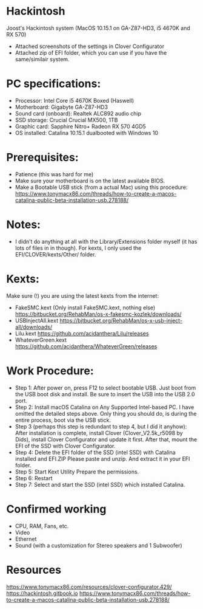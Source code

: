 # Hackintosh
Joost's Hackintosh system (MacOS 10.15.1 on GA-Z87-HD3, i5 4670K and RX 570)

- Attached screenshots of the settings in Clover Configurator
- Attached zip of EFI folder, which you can use if you have the same/similair system.

# PC specifications:
- Processor: Intel Core i5 4670K Boxed (Haswell)
- Motherboard: Gigabyte GA-Z87-HD3
- Sound card (onboard): Realtek ALC892 audio chip
- SSD storage: Crucial Crucial MX500, 1TB 
- Graphic card: Sapphire Nitro+ Radeon RX 570 4GD5
- OS installed: Catalina 10.15.1 dualbooted with Windows 10

# Prerequisites:
-	Patience (this was hard for me)
-	Make sure your motherboard is on the latest available BIOS.
-	Make a Bootable USB stick (from a actual Mac) using this procedure:
https://www.tonymacx86.com/threads/how-to-create-a-macos-catalina-public-beta-installation-usb.278188/ 

# Notes:
- I didn’t do anything at all with the Library/Extensions folder myself (it has lots of files in in though). For kexts, I only used the EFI/CLOVER/kexts/Other/ folder.

# Kexts:
Make sure (!) you are using the latest kexts from the internet: 

- FakeSMC.kext (Only install FakeSMC.kext, nothing else)
https://bitbucket.org/RehabMan/os-x-fakesmc-kozlek/downloads/
- USBInjectAll.kext
https://bitbucket.org/RehabMan/os-x-usb-inject-all/downloads/
- Lilu.kext
https://github.com/acidanthera/Lilu/releases
- WhateverGreen.kext
https://github.com/acidanthera/WhateverGreen/releases

# Work Procedure:
- Step 1: 
After power on, press F12 to select bootable USB.
Just boot from the USB boot disk and install.
Be sure to insert the USB into the USB 2.0 port.
- Step 2: 
Install macOS Catalina on Any Supported Intel-based PC.
I have omitted the detailed steps above. Only thing you should do, is during the entire process, boot via the USB stick.
- Step 3 (perhaps this step is redundant to step 4, but I did it anyhow): 
After installation is complete, install Clover (Clover_V2.5k_r5098 by Dids), install Clover Configurator and update it first. After that, mount the EFI of the SSD with Clover Configurator.
- Step 4: 
Delete the EFI folder of the SSD (intel SSD) with Catalina installed and EFI.ZIP
Please paste and unzip. And extract it in your EFI folder.
- Step 5:
Start Kext Utility
Prepare the permissions.
- Step 6:
Restart
- Step 7: 
Select and start the SSD (intel SSD) which installed Catalina.
 
# Confirmed working
-	CPU, RAM, Fans, etc.
- Video
-	Ethernet
-	Sound (with a customization for Stereo speakers and 1 Subwoofer)

# Resources
https://www.tonymacx86.com/resources/clover-configurator.429/ 
https://hackintosh.gitbook.io 
https://www.tonymacx86.com/threads/how-to-create-a-macos-catalina-public-beta-installation-usb.278188/
